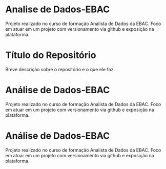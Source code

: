 # Analise de Dados-EBAC
Projeto realizado no curso de formação Analista de Dados da EBAC. Foco em atuar em um projeto com versionamento via github e exposição na plataforma.
# Título do Repositório
Breve descrição sobre o repositório e o que ele faz.
# Análise de Dados-EBAC
Projeto realizado no curso de formação Analista de Dados da EBAC. Foco em atuar em um projeto com versionamento via github e exposição na plataforma.
# Análise de Dados-EBAC
Projeto realizado no curso de formação Analista de Dados da EBAC. Foco em atuar em um projeto com versionamento via github e exposição na plataforma.
